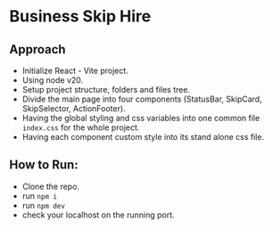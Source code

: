 # Business Skip Hire

## Approach

- Initialize React - Vite project.
- Using node v20.
- Setup project structure, folders and files tree.
- Divide the main page into four components (StatusBar, SkipCard, SkipSelector, ActionFooter).
- Having the global styling and css variables into one common file `index.css` for the whole project.
- Having each component custom style into its stand alone css file.

## How to Run:

- Clone the repo.
- run `npm i`
- run `npm dev`
- check your localhost on the running port.